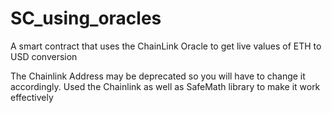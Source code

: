 # SC_using_oracles
A smart contract that uses the ChainLink Oracle to get live values of ETH to USD conversion

The Chainlink Address may be deprecated so you will have to change it accordingly.
Used the Chainlink as well as SafeMath library to make it work effectively
